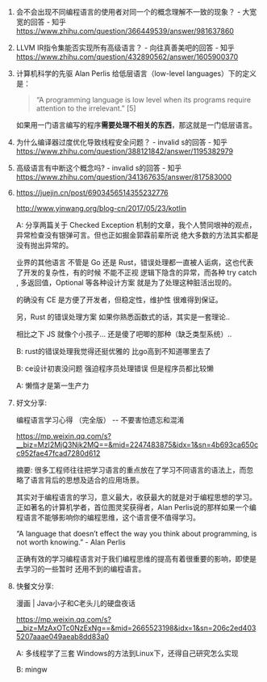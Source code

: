1. 会不会出现不同编程语言的使用者对同一个的概念理解不一致的现象？ - 大宽宽的回答 - 知乎 https://www.zhihu.com/question/366449539/answer/981637860
   
2. LLVM IR指令集能否实现所有高级语言？ - 向往真善美吧的回答 - 知乎 https://www.zhihu.com/question/432890562/answer/1605900370

3. 计算机科学的先驱 Alan Perlis 给低层语言（low-level languages）下的定义是：

   > “A programming language is low level when its programs require attention to the irrelevant.” [5]

   如果用一门语言编写的程序**需要处理不相关的东西**，那这就是一门低层语言。
   
4. 为什么编译器过度优化导致线程安全问题？ - invalid s的回答 - 知乎 https://www.zhihu.com/question/388121842/answer/1195382979

5. 高级语言有中断这个概念吗? - invalid s的回答 - 知乎 https://www.zhihu.com/question/341367635/answer/817583000

6. https://juejin.cn/post/6903456514355232776

   http://www.yinwang.org/blog-cn/2017/05/23/kotlin

   A: 分享两篇关于 Checked Exception 机制的文章，我个人赞同垠神的观点，异常检查没有银弹可言。但也正如掘金郭霖前辈所说 绝大多数的方法其实都是没有抛出异常的。

   业界的其他语言 不管是 Go 还是 Rust，错误处理都一直被人诟病，这也代表了开发的复杂性，有的时候 不能不正视 逻辑下隐含的异常，而各种 try catch , 多返回值，Optional 等各种设计方案 就是为了处理这种脏活出现的。

   的确没有 CE 是方便了开发者，但稳定性，维护性 很难得到保证。

   另，Rust 的错误处理方案 如果你熟悉函数式的话，其实是一套理论..

   相比之下 JS 就像个小孩子... 还是傻了吧唧的那种（缺乏类型系统）..

   B: rust的错误处理我觉得还挺优雅的 比go高到不知道哪里去了

   B: ce设计初衷没问题 强迫程序员处理错误 但是程序员都比较懒

   A: 懒惰才是第一生产力
   
7. 好文分享:

   编程语言学习心得 （完全版） -- 不要害怕遗忘和混淆

   https://mp.weixin.qq.com/s?__biz=MzI2MjQ3Njk2MQ==&mid=2247483875&idx=1&sn=4b693ca650cc952fae47fcad7280d612

   摘要: 很多工程师往往把学习语言的重点放在了学习不同语言的语法上，而忽略了语言背后的思想及适合的应用场景。

   其实对于编程语言的学习，意义最大，收获最大的就是对于编程思想的学习。正如著名的计算机学者，首位图灵奖获得者，Alan Perlis说的那样如果一个编程语言不能够影响你的编程思维，这个语言便不值得学习。


   “A language that doesn’t effect the way you think about programming, is not worth knowing.” - Alan Perlis

   正确有效的学习编程语言对于我们编程思维的提高有着很重要的影响，即使是去学习的一些暂时   还用不到的编程语言。

8. 快餐文分享:

   漫画 | Java小子和C老头儿的硬盘夜话

   https://mp.weixin.qq.com/s?__biz=MzAxOTc0NzExNg==&mid=2665523198&idx=1&sn=206c2ed4035207aaae049aeab8dd83a0

   A: 多线程学了三套 Windows的方法到Linux下，还得自己研究怎么实现

   B: mingw
